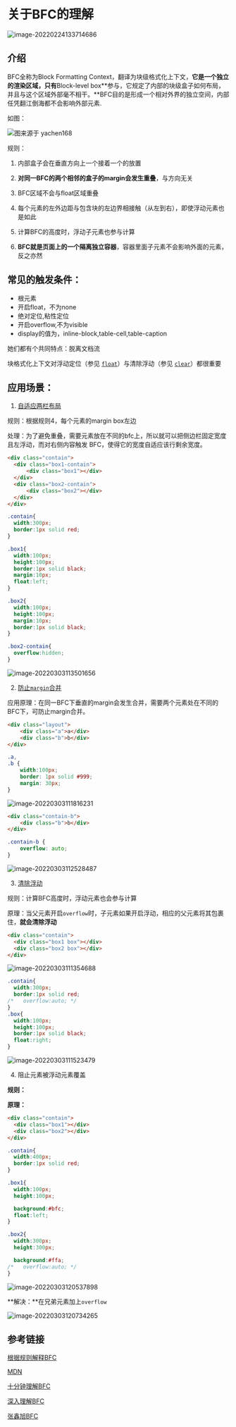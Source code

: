 

# 关于BFC的理解



![image-20220224133714686](C:\Users\Administrator\AppData\Roaming\Typora\typora-user-images\image-20220224133714686.png)



## 介绍

BFC全称为Block Formatting Context，翻译为块级格式化上下文，**它是一个独立的渲染区域，只有**Block-level box**参与，它规定了内部的块级盒子如何布局，并且与这个区域外部毫不相干。**BFC目的是形成一个相对外界的独立空间，内部任凭翻江倒海都不会影响外部元素.

如图：

![图来源于 yachen168](https://p3-juejin.byteimg.com/tos-cn-i-k3u1fbpfcp/4a73e2276d8b41f0a905361f151157e2~tplv-k3u1fbpfcp-watermark.awebp)





规则：

1. 内部盒子会在垂直方向上一个接着一个的放置

2. **对同一BFC的两个相邻的盒子的margin会发生重叠**，与方向无关
3. BFC区域不会与float区域重叠
4. 每个元素的左外边距与包含块的左边界相接触（从左到右），即使浮动元素也是如此
5. 计算BFC的高度时，浮动子元素也参与计算
6. **BFC就是页面上的一个隔离独立容器**，容器里面子元素不会影响外面的元素，反之亦然





## 常见的触发条件：

* 根元素
* 开启float，不为none
* 绝对定位,粘性定位
* 开启overflow,不为visible
* display的值为，inline-block,table-cell,table-caption



她们都有个共同特点：脱离文档流

块格式化上下文对浮动定位（参见 [`float`](https://developer.mozilla.org/zh-CN/docs/Web/CSS/float)）与清除浮动（参见 [`clear`](https://developer.mozilla.org/zh-CN/docs/Web/CSS/clear)）都很重要



## 应用场景：

1. [自适应两栏布局](https://codepen.io/sumuyzzz/pen/qBVyOjP)

规则：根据规则4，每个元素的margin box左边



处理：为了避免重叠，需要元素放在不同的bfc上，所以就可以把侧边栏固定宽度且左浮动，而对右侧内容触发 BFC，使得它的宽度自适应该行剩余宽度。

```html
<div class="contain">
  <div class="box1-contain">
      <div class="box1"></div>
  </div>
  <div class="box2-contain">
      <div class="box2"></div>
  </div>
</div>
```

```css
.contain{
  width:300px;
  border:1px solid red;
}

.box1{
  width:100px;
  height:100px;
  border:1px solid black;
  margin:10px;
  float:left;
}

.box2{
  width:100px;
  height:100px;
  margin:10px;
  border:1px solid black;
}

.box2-contain{
  overflow:hidden;
}
```

![image-20220303113501656](C:\Users\Administrator\AppData\Roaming\Typora\typora-user-images\image-20220303113501656.png)





2. [防止`margin`合并](https://codepen.io/pen/)

应用原理：在同一BFC下垂直的margin会发生合并，需要两个元素处在不同的BFC下，可防止margin合并。

```html
<div class="layout">
    <div class="a">a</div>
    <div class="b">b</div>
</div>
```
```css
.a,
.b {
    width:100px;
    border: 1px solid #999;
    margin: 30px;
}

```
![image-20220303111816231](C:\Users\Administrator\AppData\Roaming\Typora\typora-user-images\image-20220303111816231.png)

```html
<div class="contain-b">
    <div class="b">b</div>
</div>
```

```css
.contain-b {
    overflow: auto;
}
```

![image-20220303112528487](C:\Users\Administrator\AppData\Roaming\Typora\typora-user-images\image-20220303112528487.png)

3. [清除浮动](https://codepen.io/sumuyzzz/pen/yLPGvVa)

规则：计算BFC高度时，浮动元素也会参与计算

原理：当父元素开启`overflow`时，子元素如果开启浮动，相应的父元素将其包裹住，**就会清除浮动**



```html
<div class="contain">
  <div class="box1 box"></div>
  <div class="box2 box"></div>
</div>
```

![image-20220303111354688](C:\Users\Administrator\AppData\Roaming\Typora\typora-user-images\image-20220303111354688.png)



```css
.contain{
  width:300px;
  border:1px solid red;
/*   overflow:auto; */
}
.box{
  width:100px;
  height:100px;
  border:1px solid black;
  float:right;
}
```

![image-20220303111523479](C:\Users\Administrator\AppData\Roaming\Typora\typora-user-images\image-20220303111523479.png)

4. 阻止元素被浮动元素覆盖

**规则：**

**原理：**

```html
<div class="contain">
  <div class="box1"></div>
  <div class="box2"></div>
</div>  
```

```css
.contain{
  width:400px;
  border:1px solid red;
}

.box1{
  width:100px;
  height:100px;

  background:#bfc;
  float:left;
}

.box2{
  width:300px;
  height:300px;

  background:#ffa;
/*   overflow:auto; */
}

```

![image-20220303120537898](C:\Users\Administrator\AppData\Roaming\Typora\typora-user-images\image-20220303120537898.png)



**解决：**在兄弟元素加上`overflow`

![image-20220303120734265](C:\Users\Administrator\AppData\Roaming\Typora\typora-user-images\image-20220303120734265.png)





## 参考链接

[根据规则解释BFC](https://juejin.cn/post/6844903476774830094)

[MDN](https://developer.mozilla.org/zh-CN/docs/Web/Guide/CSS/Block_formatting_context)

[十分钟理解BFC](https://zhuanlan.zhihu.com/p/25321647)

[深入理解BFC](https://juejin.cn/post/6844903693028966414)

[张鑫旭BFC](https://www.zhangxinxu.com/wordpress/2015/02/css-deep-understand-flow-bfc-column-two-auto-layout/)